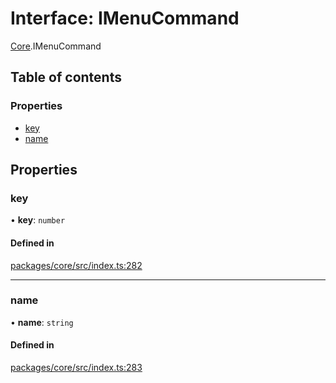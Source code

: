 # Interface: IMenuCommand

[Core](../modules/Core.md).IMenuCommand

## Table of contents

### Properties

- [key](Core.IMenuCommand.md#key)
- [name](Core.IMenuCommand.md#name)

## Properties

### key

• **key**: `number`

#### Defined in

[packages/core/src/index.ts:282](https://github.com/iniquitybbs/iniquity/blob/5dc4891/packages/core/src/index.ts#L282)

___

### name

• **name**: `string`

#### Defined in

[packages/core/src/index.ts:283](https://github.com/iniquitybbs/iniquity/blob/5dc4891/packages/core/src/index.ts#L283)
